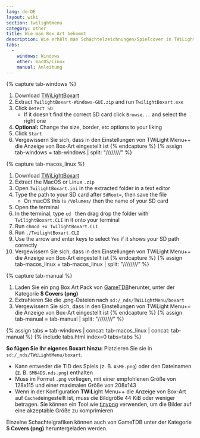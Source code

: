 ```yaml
---
lang: de-DE
layout: wiki
section: twilightmenu
category: other
title: Wie man Box Art bekommt
description: Wie erhält man Schachtelzeichnungen/Spielcover in TWiLight Menu++
tabs:
  - 
    windows: Windows
    other: macOS/Linux
    manual: Anleitung
---
```


{% capture tab-windows %}
1. Download [TWiLightBoxart](https://github.com/MateusRodCosta/TwilightBoxart/releases)
1. Extract `TwilightBoxart-Windows-GUI.zip` and run `TwilightBoxart.exe`
1. Click `Detect SD`
   - If it doesn't find the correct SD card click `Browse...` and select the right one
1. **Optional:** Change the size, border, etc options to your liking
1. Click `Start`
1. Vergewissern Sie sich, dass in den Einstellungen von TWiLight Menu++ die Anzeige von Box-Art eingestellt ist
{% endcapture %}
{% assign tab-windows = tab-windows | split: "////////" %}

{% capture tab-macos_linux %}
1. Download [TWiLightBoxart](https://github.com/MateusRodCosta/TwilightBoxart/releases)
1. Extract the MacOS or Linux `.zip`
1. Open `TwilightBoxart.ini` in the extracted folder in a text editor
1. Type the path to your SD card after `SdRoot=`, then save the file
   - On macOS this is `/Volumes/` then the name of your SD card
1. Open the terminal
1. In the terminal, type `cd ` then drag drop the folder with `TwilightBoxart.CLI` in it onto your terminal
1. Run `chmod +x TwilightBoxart.CLI`
1. Run `./TwilightBoxart.CLI`
1. Use the arrow and enter keys to select `Yes` if it shows your SD path correctly
1. Vergewissern Sie sich, dass in den Einstellungen von TWiLight Menu++ die Anzeige von Box-Art eingestellt ist
{% endcapture %}
{% assign tab-macos_linux = tab-macos_linux | split: "////////" %}

{% capture tab-manual %}
1. Laden Sie ein png Box Art Pack von [GameTDB](https://www.gametdb.com/DS/Downloads#cover_packs)herunter, unter der Kategorie **S Covers (png)**
1. Extrahieren Sie die .png-Dateien nach `sd:/_nds/TWiLightMenu/boxart`
1. Vergewissern Sie sich, dass in den Einstellungen von TWiLight Menu++ die Anzeige von Box-Art eingestellt ist
{% endcapture %}
{% assign tab-manual = tab-manual | split: "////////" %}

{% assign tabs = tab-windows | concat: tab-macos_linux | concat: tab-manual %}
{% include tabs.html index=0 tabs=tabs %}

**So fügen Sie Ihr eigenes Boxart hinzu:** Platzieren Sie sie in `sd:/_nds/TWiLightMenu/boxart`.
- Kann entweder die TID des Spiels (z. B. `ASME.png`) oder den Dateinamen (z. B. `SM64DS.nds.png`) enthalten
- Muss im Format `.png` vorliegen, mit einer empfohlenen Größe von 128x115 und einer maximalen Größe von 208x143
- Wenn in der Konfiguration **TW**i**L**ight Menu++ die Anzeige von Box-Art auf `Cached`eingestellt ist, muss die Bildgröße 44 KiB oder weniger betragen. Sie können ein Tool wie [tinypng](https://tinypng.com/) verwenden, um die Bilder auf eine akzeptable Größe zu komprimieren

Einzelne Schachtelgrafiken können auch von GameTDB unter der Kategorie **S Covers (png)** heruntergeladen werden.
